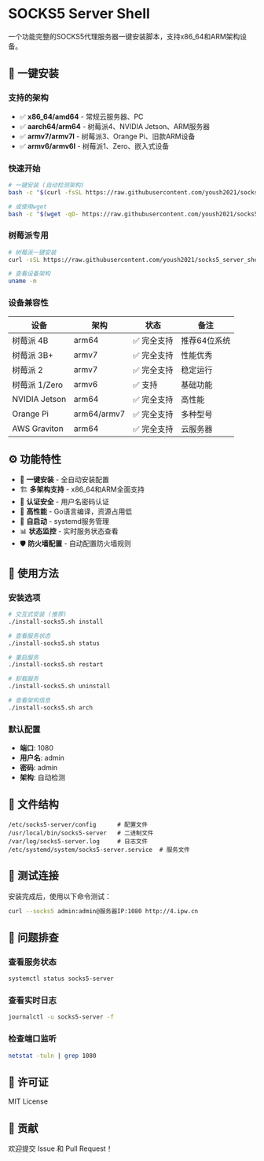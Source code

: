# SOCKS5 Server Shell

一个功能完整的SOCKS5代理服务器一键安装脚本，支持x86_64和ARM架构设备。

## 🚀 一键安装

### 支持的架构
- ✅ **x86_64/amd64** - 常规云服务器、PC
- ✅ **aarch64/arm64** - 树莓派4、NVIDIA Jetson、ARM服务器  
- ✅ **armv7/armv7l** - 树莓派3、Orange Pi、旧款ARM设备
- ✅ **armv6/armv6l** - 树莓派1、Zero、嵌入式设备

### 快速开始

```bash
# 一键安装 (自动检测架构)
bash -c "$(curl -fsSL https://raw.githubusercontent.com/yoush2021/socks5_server_shell/main/install-socks5.sh)"

# 或使用wget
bash -c "$(wget -qO- https://raw.githubusercontent.com/yoush2021/socks5_server_shell/main/install-socks5.sh)"
```

### 树莓派专用

```bash
# 树莓派一键安装
curl -sSL https://raw.githubusercontent.com/yoush2021/socks5_server_shell/main/install-socks5.sh | bash

# 查看设备架构
uname -m
```

### 设备兼容性

| 设备 | 架构 | 状态 | 备注 |
|------|------|------|------|
| 树莓派 4B | arm64 | ✅ 完全支持 | 推荐64位系统 |
| 树莓派 3B+ | armv7 | ✅ 完全支持 | 性能优秀 |
| 树莓派 2 | armv7 | ✅ 完全支持 | 稳定运行 |
| 树莓派 1/Zero | armv6 | ✅ 支持 | 基础功能 |
| NVIDIA Jetson | arm64 | ✅ 完全支持 | 高性能 |
| Orange Pi | arm64/armv7 | ✅ 完全支持 | 多种型号 |
| AWS Graviton | arm64 | ✅ 完全支持 | 云服务器 |

## ⚙️ 功能特性

- 🔧 **一键安装** - 全自动安装配置
- 🏗️ **多架构支持** - x86_64和ARM全面支持  
- 🔐 **认证安全** - 用户名密码认证
- 🚀 **高性能** - Go语言编译，资源占用低
- 🔄 **自启动** - systemd服务管理
- 📊 **状态监控** - 实时服务状态查看
- 🛡️ **防火墙配置** - 自动配置防火墙规则

## 🎯 使用方法

### 安装选项

```bash
# 交互式安装 (推荐)
./install-socks5.sh install

# 查看服务状态
./install-socks5.sh status

# 重启服务
./install-socks5.sh restart

# 卸载服务
./install-socks5.sh uninstall

# 查看架构信息
./install-socks5.sh arch
```

### 默认配置

- **端口**: 1080
- **用户名**: admin  
- **密码**: admin
- **架构**: 自动检测

## 📁 文件结构

```
/etc/socks5-server/config      # 配置文件
/usr/local/bin/socks5-server   # 二进制文件
/var/log/socks5-server.log     # 日志文件
/etc/systemd/system/socks5-server.service  # 服务文件
```

## 🔧 测试连接

安装完成后，使用以下命令测试：

```bash
curl --socks5 admin:admin@服务器IP:1080 http://4.ipw.cn
```

## 🐛 问题排查

### 查看服务状态
```bash
systemctl status socks5-server
```

### 查看实时日志
```bash  
journalctl -u socks5-server -f
```

### 检查端口监听
```bash
netstat -tuln | grep 1080
```

## 📄 许可证

MIT License

## 🤝 贡献

欢迎提交 Issue 和 Pull Request！
